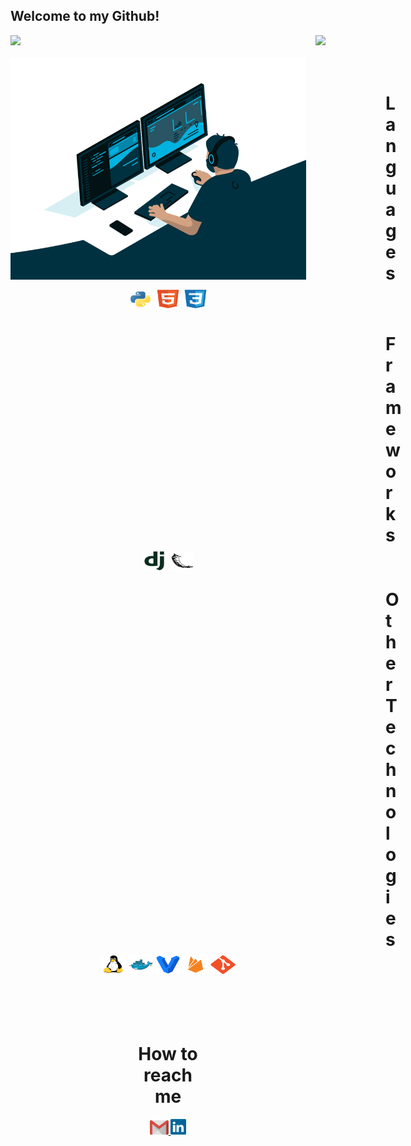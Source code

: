 ## Welcome to my Github!

<div>
  
  <img  height="180em" src="https://github-readme-stats.vercel.app/api?username=GabrielSousa02&show_icons=true&theme=dracula&include_all_commits=true&count_private=true"/>
  <img align="right" height="180em" src="https://github-readme-stats.vercel.app/api/top-langs/?username=GabrielSousa02&layout=compact&langs_count=16&theme=dracula"/>
</div>
<br>


<div  align="center"> 
  <img align="left" height="355" alt="coding-time" src="code.gif">
  <div style="display: inline_block"><br>
    <h1 style="margin-left: 600px; margin-right: 120px" align="center">Languages</h1>
    <div style="margin-top: -10px">
      <img align="center" height="30" width="40" alt="python-icon" src="https://raw.githubusercontent.com/devicons/devicon/master/icons/python/python-original.svg">
      <img align="center" height="30" width="40" alt="html-icon" src="https://raw.githubusercontent.com/devicons/devicon/master/icons/html5/html5-original.svg">
      <img align="center" height="30" width="40" alt="css-icon" src="https://raw.githubusercontent.com/devicons/devicon/master/icons/css3/css3-original.svg">
    </div>
    <h1 style="margin-left: 600px; margin-right: 120px; margin-top: 40px"align="center">Frameworks</h1>
    <div style="margin-top: -10px">
      <img align="center" height="30" width="40" alt="django-icon"  src="https://github.com/devicons/devicon/raw/master/icons/django/django-plain.svg">
      <img align="center" height="30" width="40" alt="flask-icon"  src="https://github.com/devicons/devicon/raw/master/icons/flask/flask-original.svg">
    </div>
    <h1 style="margin-left: 600px; margin-right: 120px; margin-top: 30px" align="center">Other Technologies</h1>
    <div style="margin-top: -10px">
      <img align="center" height="30" width="40" alt="linux-icon" src="https://github.com/devicons/devicon/raw/master/icons/linux/linux-original.svg">
      <img align="center" height="30" width="40" alt="docker-icon" src="https://github.com/devicons/devicon/raw/master/icons/docker/docker-original.svg">
      <img align="center" height="30" width="40" alt="vagrant-icon" src="https://github.com/devicons/devicon/raw/master/icons/vagrant/vagrant-original.svg">
      <img align="center" height="30" width="40" alt="firebase-icon" src="https://github.com/devicons/devicon/raw/master/icons/firebase/firebase-plain.svg">
      <img align="center" height="30" width="40" alt="git-icon" src="https://github.com/devicons/devicon/raw/master/icons/git/git-original.svg">
    </div>
<div>
<br><br><br>
<div style="display: inline_block; margin-left: 200px; margin-right: 200px; margin-top: 60px" align="center">
  <h1 style="">How to reach me</h1>
    <a href = "mailto: gabriel@gsousa.com.br">
      <img width="30" src="gmail.svg">
    </a>
    <a href = "https://www.linkedin.com/in/gabrielsousa9">
      <img width="25" src="linkedin.svg">
    </a>
</div>
